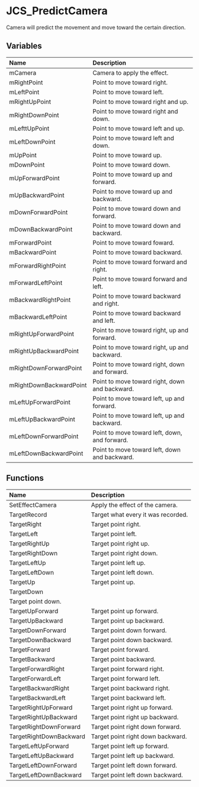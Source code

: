 # JCS_PredictCamera

Camera will predict the movement and move toward the certain direction.

## Variables

| Name                    | Description                                    |
|:------------------------|:-----------------------------------------------|
| mCamera                 | Camera to apply the effect.                    |
| mRightPoint             | Point to move toward right.                    |
| mLeftPoint              | Point to move toward left.                     |
| mRightUpPoint           | Point to move toward right and up.             |
| mRightDownPoint         | Point to move toward right and down.           |
| mLefttUpPoint           | Point to move toward left and up.              |
| mLeftDownPoint          | Point to move toward left and down.            |
| mUpPoint                | Point to move toward up.                       |
| mDownPoint              | Point to move toward down.                     |
| mUpForwardPoint         | Point to move toward up and forward.           |
| mUpBackwardPoint        | Point to move toward up and backward.          |
| mDownForwardPoint       | Point to move toward down and forward.         |
| mDownBackwardPoint      | Point to move toward down and backward.        |
| mForwardPoint           | Point to move toward foward.                   |
| mBackwardPoint          | Point to move toward backward.                 |
| mForwardRightPoint      | Point to move toward forward and right.        |
| mForwardLeftPoint       | Point to move toward forward and left.         |
| mBackwardRightPoint     | Point to move toward backward and right.       |
| mBackwardLeftPoint      | Point to move toward backward and left.        |
| mRightUpForwardPoint    | Point to move toward right, up and forward.    |
| mRightUpBackwardPoint   | Point to move toward right, up and backward.   |
| mRightDownForwardPoint  | Point to move toward right, down and forward.  |
| mRightDownBackwardPoint | Point to move toward right, down and backward. |
| mLeftUpForwardPoint     | Point to move toward left, up and forward.     |
| mLeftUpBackwardPoint    | Point to move toward left, up and backward.    |
| mLeftDownForwardPoint   | Point to move toward left, down, and forward.  |
| mLeftDownBackwardPoint  | Point to move toward left, down and backward.  |

## Functions

| Name                    | Description                        |
|:------------------------|:-----------------------------------|
| SetEffectCamera         | Apply the effect of the camera.    |
| TargetRecord            | Target what every it was recorded. |
| TargetRight             | Target point right.                |
| TargetLeft              | Target point left.                 |
| TargetRightUp           | Target point right up.             |
| TargetRightDown         | Target point right down.           |
| TargetLeftUp            | Target point left up.              |
| TargetLeftDown          | Target point left down.            |
| TargetUp                | Target point up.                   |
| TargetDown              |                                    |
| Target point down.      |                                    |
| TargetUpForward         | Target point up forward.           |
| TargetUpBackward        | Target point up backward.          |
| TargetDownForward       | Target point down forward.         |
| TargetDownBackward      | Target point down backward.        |
| TargetForward           | Target point forward.              |
| TargetBackward          | Target point backward.             |
| TargetForwardRight      | Target point forward right.        |
| TargetForwardLeft       | Target point forward left.         |
| TargetBackwardRight     | Target point backward right.       |
| TargetBackwardLeft      | Target point backward left.        |
| TargetRightUpForward    | Target point right up forward.     |
| TargetRightUpBackward   | Target point right up backward.    |
| TargetRightDownForward  | Target point right down forward.   |
| TargetRightDownBackward | Target point right down backward.  |
| TargetLeftUpForward     | Target point left up forward.      |
| TargetLeftUpBackward    | Target point left up backward.     |
| TargetLeftDownForward   | Target point left down forward.    |
| TargetLeftDownBackward  | Target point left down backward.   |

